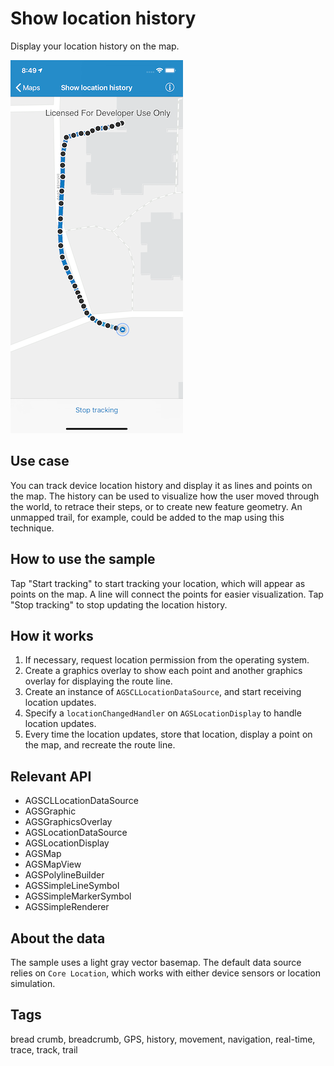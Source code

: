 # Show location history

Display your location history on the map.

![Image of show location history](show-location-history.png)

## Use case

You can track device location history and display it as lines and points on the map. The history can be used to visualize how the user moved through the world, to retrace their steps, or to create new feature geometry. An unmapped trail, for example, could be added to the map using this technique.

## How to use the sample

Tap "Start tracking" to start tracking your location, which will appear as points on the map. A line will connect the points for easier visualization. Tap "Stop tracking" to stop updating the location history.

## How it works

1. If necessary, request location permission from the operating system.
2. Create a graphics overlay to show each point and another graphics overlay for displaying the route line.
3. Create an instance of `AGSCLLocationDataSource`, and start receiving location updates.
4. Specify a `locationChangedHandler` on `AGSLocationDisplay` to handle location updates.
5. Every time the location updates, store that location, display a point on the map, and recreate the route line.

## Relevant API

* AGSCLLocationDataSource
* AGSGraphic
* AGSGraphicsOverlay
* AGSLocationDataSource
* AGSLocationDisplay
* AGSMap
* AGSMapView
* AGSPolylineBuilder
* AGSSimpleLineSymbol
* AGSSimpleMarkerSymbol
* AGSSimpleRenderer

## About the data

The sample uses a light gray vector basemap. The default data source relies on `Core Location`, which works with either device sensors or location simulation.

## Tags

bread crumb, breadcrumb, GPS, history, movement, navigation, real-time, trace, track, trail
